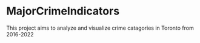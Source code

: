 # MajorCrimeIndicators
This project aims to analyze and visualize crime catagories in Toronto from 2016-2022
